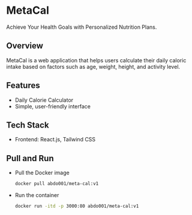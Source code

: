 # MetaCal 

Achieve Your Health Goals with Personalized Nutrition Plans.


## Overview

MetaCal is a web application that helps users calculate their daily caloric intake based on factors such as age, weight, height, and activity level.


## Features

- Daily Calorie Calculator
- Simple, user-friendly interface


## Tech Stack
- Frontend: React.js, Tailwind CSS


## Pull and Run

- Pull the Docker image
  ```sh
  docker pull abdo001/meta-cal:v1

- Run the container
  ```sh
  docker run -itd -p 3000:80 abdo001/meta-cal:v1
